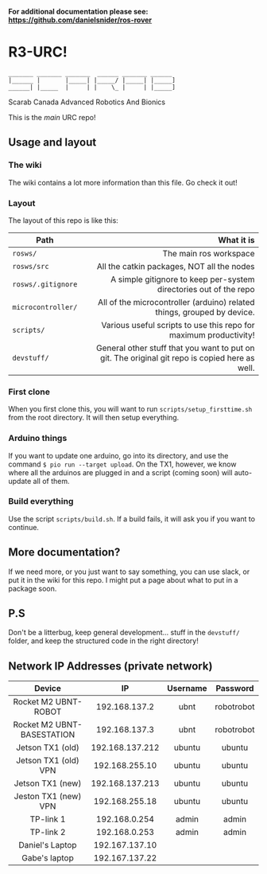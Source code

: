 **For additional documentation please see: https://github.com/danielsnider/ros-rover**

# R3-URC!

```
_______ _______ _______  ______ _______ ______
|______ |       |_____| |_____/ |_____| |_____]
______| |_____  |     | |    \_ |     | |_____]
```

Scarab Canada Advanced Robotics And Bionics


This is the _main_ URC repo!

## Usage and layout

### The wiki
The wiki contains a lot more information than this file. Go check it out!

### Layout
The layout of this repo is like this:

| Path | What it is |
| --- | --: |
| `rosws/` | The main ros workspace |
| `rosws/src` | All the catkin packages, NOT all the nodes |
| `rosws/.gitignore` | A simple gitignore to keep per-system directories out of the repo |
| `microcontroller/` | All of the microcontroller (arduino) related things, grouped by device. |
| `scripts/` | Various useful scripts to use this repo for maximum productivity! |
| `devstuff/` | General other stuff that you want to put on git. The original git repo is copied here as well. |

### First clone
When you first clone this, you will want to run `scripts/setup_firsttime.sh` from the root directory. It will then setup everything.

### Arduino things
If you want to update one arduino, go into its directory, and use the command `$ pio run --target upload`. On the TX1, however, we know where all the arduinos are plugged in and a script (coming soon) will auto-update all of them.

### Build everything
Use the script `scripts/build.sh`. If a build fails, it will ask you if you want to continue.

## More documentation?
If we need more, or you just want to say something, you can use slack, or put it in the wiki for this repo. I might put a page about what to put in a package soon.

## P.S
Don't be a litterbug, keep general development... stuff in the `devstuff/` folder, and keep the structured code in the right directory!

## Network IP Addresses (private network)

**Device**|**IP**|**Username**|**Password**
:-----:|:-----:|:-----:|:-----:
Rocket M2 UBNT-ROBOT|192.168.137.2|ubnt|robotrobot
Rocket M2 UBNT-BASESTATION|192.168.137.3|ubnt|robotrobot
Jetson TX1 (old)|192.168.137.212|ubuntu|ubuntu
Jetson TX1 (old) VPN|192.168.255.10 |ubuntu|ubuntu
Jetson TX1 (new)|192.168.137.213|ubuntu|ubuntu
Jeston TX1 (new) VPN|192.168.255.18|ubuntu|ubuntu
TP-link 1|192.168.0.254|admin|admin
TP-link 2|192.168.0.253|admin|admin
Daniel's Laptop|192.167.137.10| |
Gabe's laptop|192.167.137.22| | 
